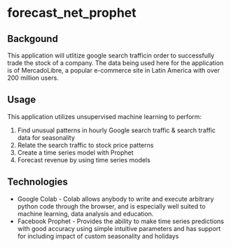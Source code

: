 # forecast_net_prophet

## Backgound
This application will utlitize google search trafficin order to successfully trade the stock of a company. The data being used here for the application is of MercadoLibre, a popular e-commerce site in Latin America with over 200 million users.

## Usage
This application utilizes unsupervised machine learning to perform:
1. Find unusual patterns in hourly Google search traffic & search traffic data for seasonality
2. Relate the search traffic to stock price patterns
3. Create a time series model with Prophet
4. Forecast revenue by using time series models

## Technologies
* Google Colab - Colab allows anybody to write and execute arbitrary python code through the browser, and is especially well suited to machine learning, data analysis and education.
* Facebook Prophet - Provides the ability to make time series predictions with good accuracy using simple intuitive parameters and has support for including impact of custom seasonality and holidays
